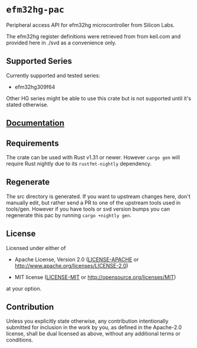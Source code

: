 # `efm32hg-pac`

Peripheral access API for efm32hg microcontroller from Silicon Labs.

The efm32hg register definitions were retrieved from from keil.com and provided here in ./svd as a convenience only.

## Supported Series
Currently supported and tested series:

- efm32hg309f64

Other HG series might be able to use this crate but is not supported until it's stated otherwise.

## [Documentation](https://docs.rs/efm32hg-pac)

## Requirements
The crate can be used with Rust v1.31 or newer. However `cargo gen` will require Rust nightly due to its `rustfmt-nightly` dependency.

## Regenerate
The src directory is generated. If you want to upstream changes here, don't manually edit, but rather send a PR to one of the upstream tools used in tools/gen. However if you have tools or svd version bumps you can regenerate this pac by running `cargo +nightly gen`.

## License

Licensed under either of

- Apache License, Version 2.0 ([LICENSE-APACHE](LICENSE-APACHE) or
  http://www.apache.org/licenses/LICENSE-2.0)

- MIT license ([LICENSE-MIT](LICENSE-MIT) or http://opensource.org/licenses/MIT)

at your option.

## Contribution

Unless you explicitly state otherwise, any contribution intentionally submitted
for inclusion in the work by you, as defined in the Apache-2.0 license, shall be
dual licensed as above, without any additional terms or conditions.
